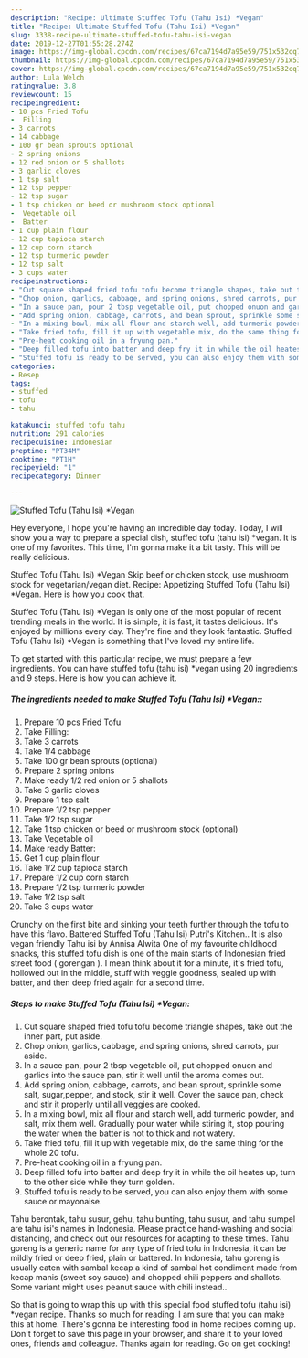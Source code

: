 ```yaml
---
description: "Recipe: Ultimate Stuffed Tofu (Tahu Isi) *Vegan"
title: "Recipe: Ultimate Stuffed Tofu (Tahu Isi) *Vegan"
slug: 3338-recipe-ultimate-stuffed-tofu-tahu-isi-vegan
date: 2019-12-27T01:55:28.274Z
image: https://img-global.cpcdn.com/recipes/67ca7194d7a95e59/751x532cq70/stuffed-tofu-tahu-isi-vegan-recipe-main-photo.jpg
thumbnail: https://img-global.cpcdn.com/recipes/67ca7194d7a95e59/751x532cq70/stuffed-tofu-tahu-isi-vegan-recipe-main-photo.jpg
cover: https://img-global.cpcdn.com/recipes/67ca7194d7a95e59/751x532cq70/stuffed-tofu-tahu-isi-vegan-recipe-main-photo.jpg
author: Lula Welch
ratingvalue: 3.8
reviewcount: 15
recipeingredient:
- 10 pcs Fried Tofu
-  Filling
- 3 carrots
- 14 cabbage
- 100 gr bean sprouts optional
- 2 spring onions
- 12 red onion or 5 shallots
- 3 garlic cloves
- 1 tsp salt
- 12 tsp pepper
- 12 tsp sugar
- 1 tsp chicken or beed or mushroom stock optional
-  Vegetable oil
-  Batter
- 1 cup plain flour
- 12 cup tapioca starch
- 12 cup corn starch
- 12 tsp turmeric powder
- 12 tsp salt
- 3 cups water
recipeinstructions:
- "Cut square shaped fried tofu tofu become triangle shapes, take out the inner part, put aside."
- "Chop onion, garlics, cabbage, and spring onions, shred carrots, pur aside."
- "In a sauce pan, pour 2 tbsp vegetable oil, put chopped onuon and garlics into the sauce pan, stir it well until the aroma comes out."
- "Add spring onion, cabbage, carrots, and bean sprout, sprinkle some salt, sugar,pepper, and stock, stir it well. Cover the sauce pan, check and stir it properly until all veggies are cooked."
- "In a mixing bowl, mix all flour and starch well, add turmeric powder, and salt, mix them well. Gradually pour water while stiring it, stop pouring the water when the batter is not to thick and not watery."
- "Take fried tofu, fill it up with vegetable mix, do the same thing for the whole 20 tofu."
- "Pre-heat cooking oil in a fryung pan."
- "Deep filled tofu into batter and deep fry it in while the oil heates up, turn to the other side while they turn golden."
- "Stuffed tofu is ready to be served, you can also enjoy them with some sauce or mayonaise."
categories:
- Resep
tags:
- stuffed
- tofu
- tahu

katakunci: stuffed tofu tahu
nutrition: 291 calories
recipecuisine: Indonesian
preptime: "PT34M"
cooktime: "PT1H"
recipeyield: "1"
recipecategory: Dinner

---
```



![Stuffed Tofu (Tahu Isi) *Vegan](https://img-global.cpcdn.com/recipes/67ca7194d7a95e59/751x532cq70/stuffed-tofu-tahu-isi-vegan-recipe-main-photo.jpg)

Hey everyone, I hope you're having an incredible day today. Today, I will show you a way to prepare a special dish, stuffed tofu (tahu isi) *vegan. It is one of my favorites. This time, I'm gonna make it a bit tasty. This will be really delicious.

Stuffed Tofu (Tahu Isi) *Vegan Skip beef or chicken stock, use mushroom stock for vegetarian/vegan diet. Recipe: Appetizing Stuffed Tofu (Tahu Isi) *Vegan. Here is how you cook that.

Stuffed Tofu (Tahu Isi) *Vegan is only one of the most popular of recent trending meals in the world. It is simple, it is fast, it tastes delicious. It's enjoyed by millions every day. They're fine and they look fantastic. Stuffed Tofu (Tahu Isi) *Vegan is something that I've loved my entire life.


To get started with this particular recipe, we must prepare a few ingredients. You can have stuffed tofu (tahu isi) *vegan using 20 ingredients and 9 steps. Here is how you can achieve it.

##### The ingredients needed to make Stuffed Tofu (Tahu Isi) *Vegan::

1. Prepare 10 pcs Fried Tofu
1. Take  Filling:
1. Take 3 carrots
1. Take 1/4 cabbage
1. Take 100 gr bean sprouts (optional)
1. Prepare 2 spring onions
1. Make ready 1/2 red onion or 5 shallots
1. Take 3 garlic cloves
1. Prepare 1 tsp salt
1. Prepare 1/2 tsp pepper
1. Take 1/2 tsp sugar
1. Take 1 tsp chicken or beed or mushroom stock (optional)
1. Take  Vegetable oil
1. Make ready  Batter:
1. Get 1 cup plain flour
1. Take 1/2 cup tapioca starch
1. Prepare 1/2 cup corn starch
1. Prepare 1/2 tsp turmeric powder
1. Take 1/2 tsp salt
1. Take 3 cups water


Crunchy on the first bite and sinking your teeth further through the tofu to have this flavo. Battered Stuffed Tofu (Tahu Isi) Putri&#39;s Kitchen.. It is also vegan friendly Tahu isi by Annisa Alwita One of my favourite childhood snacks, this stuffed tofu dish is one of the main starts of Indonesian fried street food ( gorengan ). I mean think about it for a minute, it&#39;s fried tofu, hollowed out in the middle, stuff with veggie goodness, sealed up with batter, and then deep fried again for a second time. 

##### Steps to make Stuffed Tofu (Tahu Isi) *Vegan:

1. Cut square shaped fried tofu tofu become triangle shapes, take out the inner part, put aside.
1. Chop onion, garlics, cabbage, and spring onions, shred carrots, pur aside.
1. In a sauce pan, pour 2 tbsp vegetable oil, put chopped onuon and garlics into the sauce pan, stir it well until the aroma comes out.
1. Add spring onion, cabbage, carrots, and bean sprout, sprinkle some salt, sugar,pepper, and stock, stir it well. Cover the sauce pan, check and stir it properly until all veggies are cooked.
1. In a mixing bowl, mix all flour and starch well, add turmeric powder, and salt, mix them well. Gradually pour water while stiring it, stop pouring the water when the batter is not to thick and not watery.
1. Take fried tofu, fill it up with vegetable mix, do the same thing for the whole 20 tofu.
1. Pre-heat cooking oil in a fryung pan.
1. Deep filled tofu into batter and deep fry it in while the oil heates up, turn to the other side while they turn golden.
1. Stuffed tofu is ready to be served, you can also enjoy them with some sauce or mayonaise.


Tahu berontak, tahu susur, gehu, tahu bunting, tahu susur, and tahu sumpel are tahu isi&#39;s names in Indonesia. Please practice hand-washing and social distancing, and check out our resources for adapting to these times. Tahu goreng is a generic name for any type of fried tofu in Indonesia, it can be mildly fried or deep fried, plain or battered. In Indonesia, tahu goreng is usually eaten with sambal kecap a kind of sambal hot condiment made from kecap manis (sweet soy sauce) and chopped chili peppers and shallots. Some variant might uses peanut sauce with chili instead.. 

So that is going to wrap this up with this special food stuffed tofu (tahu isi) *vegan recipe. Thanks so much for reading. I am sure that you can make this at home. There's gonna be interesting food in home recipes coming up. Don't forget to save this page in your browser, and share it to your loved ones, friends and colleague. Thanks again for reading. Go on get cooking!
